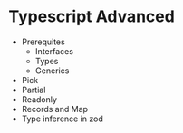 # Typescript Advanced

- Prerequites
  - Interfaces
  - Types
  - Generics
- Pick
- Partial
- Readonly
- Records and Map
- Type inference in zod

